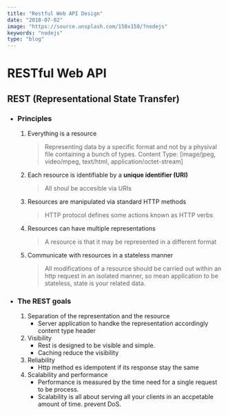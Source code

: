 ```yaml
---
title: "Restful Web API Design"
date: "2018-07-02"
image: "https://source.unsplash.com/150x150/?nodejs"
keywords: "nodejs"
type: "blog"
---
```


# RESTful Web API 

## REST (Representational State Transfer)

- ### Principles

    1. Everything is a resource
        > Representing data by a specific format and not by a physival file containing a bunch of types.
        Content Type: 
        [image/jpeg, video/mpeg, text/html, application/octet-stream]

    2. Each resource is identifiable by a __unique identifier (URI)__
       
        > All shoul be accesible via URIs

    3. Resources are manipulated via standard HTTP methods
        
        > HTTP protocol defines some actions known as HTTP verbs
        
    4. Resources can have multiple representations
       
        > A resource is that it may be represented in a different format
       
    5. Communicate with resources in a stateless manner
       
        > All modifications of a resource should be carried out within an http request in an isolated manner, so mean application to be stateless, state is your related data.
       
- ### The REST goals

    1. Separation of the representation and the resource
        - Server application to handke the representation accordingly content type header
    2. Visibility
        - Rest is designed to be visible and simple.
        - Caching reduce the visibility
    3. Reliability
        - Http method es idempotent if its response stay the same
    4. Scalability and performance
        - Performance is measured by the time need for a single request to be process.
        - Scalability is all about serving all your clients in an accpetable amount of time. prevent DoS.
    
    
    

